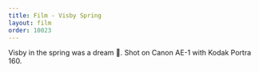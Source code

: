 ```yaml
---
title: Film - Visby Spring
layout: film
order: 10023
---
```


Visby in the spring was a dream 🌸. Shot on Canon AE-1 with Kodak Portra 160.
